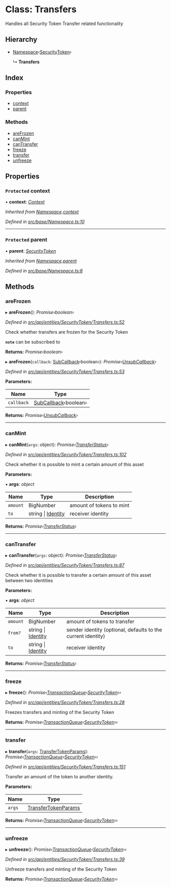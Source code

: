 # Class: Transfers

Handles all Security Token Transfer related functionality

## Hierarchy

* [Namespace](base.namespace.md)‹[SecurityToken](api_entities_securitytoken.securitytoken.md)›

  ↳ **Transfers**

## Index

### Properties

* [context](api_entities_securitytoken.transfers.md#protected-context)
* [parent](api_entities_securitytoken.transfers.md#protected-parent)

### Methods

* [areFrozen](api_entities_securitytoken.transfers.md#arefrozen)
* [canMint](api_entities_securitytoken.transfers.md#canmint)
* [canTransfer](api_entities_securitytoken.transfers.md#cantransfer)
* [freeze](api_entities_securitytoken.transfers.md#freeze)
* [transfer](api_entities_securitytoken.transfers.md#transfer)
* [unfreeze](api_entities_securitytoken.transfers.md#unfreeze)

## Properties

### `Protected` context

• **context**: *[Context](context.context-1.md)*

*Inherited from [Namespace](base.namespace.md).[context](base.namespace.md#protected-context)*

*Defined in [src/base/Namespace.ts:10](https://github.com/PolymathNetwork/polymesh-sdk/blob/7e9a732/src/base/Namespace.ts#L10)*

___

### `Protected` parent

• **parent**: *[SecurityToken](api_entities_securitytoken.securitytoken.md)*

*Inherited from [Namespace](base.namespace.md).[parent](base.namespace.md#protected-parent)*

*Defined in [src/base/Namespace.ts:8](https://github.com/PolymathNetwork/polymesh-sdk/blob/7e9a732/src/base/Namespace.ts#L8)*

## Methods

###  areFrozen

▸ **areFrozen**(): *Promise‹boolean›*

*Defined in [src/api/entities/SecurityToken/Transfers.ts:52](https://github.com/PolymathNetwork/polymesh-sdk/blob/7e9a732/src/api/entities/SecurityToken/Transfers.ts#L52)*

Check whether transfers are frozen for the Security Token

**`note`** can be subscribed to

**Returns:** *Promise‹boolean›*

▸ **areFrozen**(`callback`: [SubCallback](../modules/types.md#subcallback)‹boolean›): *Promise‹[UnsubCallback](../modules/types.md#unsubcallback)›*

*Defined in [src/api/entities/SecurityToken/Transfers.ts:53](https://github.com/PolymathNetwork/polymesh-sdk/blob/7e9a732/src/api/entities/SecurityToken/Transfers.ts#L53)*

**Parameters:**

Name | Type |
------ | ------ |
`callback` | [SubCallback](../modules/types.md#subcallback)‹boolean› |

**Returns:** *Promise‹[UnsubCallback](../modules/types.md#unsubcallback)›*

___

###  canMint

▸ **canMint**(`args`: object): *Promise‹[TransferStatus](../enums/types.transferstatus.md)›*

*Defined in [src/api/entities/SecurityToken/Transfers.ts:102](https://github.com/PolymathNetwork/polymesh-sdk/blob/7e9a732/src/api/entities/SecurityToken/Transfers.ts#L102)*

Check whether it is possible to mint a certain amount of this asset

**Parameters:**

▪ **args**: *object*

Name | Type | Description |
------ | ------ | ------ |
`amount` | BigNumber | amount of tokens to mint  |
`to` | string &#124; [Identity](api_entities_identity.identity.md) | receiver identity |

**Returns:** *Promise‹[TransferStatus](../enums/types.transferstatus.md)›*

___

###  canTransfer

▸ **canTransfer**(`args`: object): *Promise‹[TransferStatus](../enums/types.transferstatus.md)›*

*Defined in [src/api/entities/SecurityToken/Transfers.ts:87](https://github.com/PolymathNetwork/polymesh-sdk/blob/7e9a732/src/api/entities/SecurityToken/Transfers.ts#L87)*

Check whether it is possible to transfer a certain amount of this asset between two identities

**Parameters:**

▪ **args**: *object*

Name | Type | Description |
------ | ------ | ------ |
`amount` | BigNumber | amount of tokens to transfer  |
`from?` | string &#124; [Identity](api_entities_identity.identity.md) | sender identity (optional, defaults to the current identity) |
`to` | string &#124; [Identity](api_entities_identity.identity.md) | receiver identity |

**Returns:** *Promise‹[TransferStatus](../enums/types.transferstatus.md)›*

___

###  freeze

▸ **freeze**(): *Promise‹[TransactionQueue](base.transactionqueue.md)‹[SecurityToken](api_entities_securitytoken.securitytoken.md)››*

*Defined in [src/api/entities/SecurityToken/Transfers.ts:28](https://github.com/PolymathNetwork/polymesh-sdk/blob/7e9a732/src/api/entities/SecurityToken/Transfers.ts#L28)*

Freezes transfers and minting of the Security Token

**Returns:** *Promise‹[TransactionQueue](base.transactionqueue.md)‹[SecurityToken](api_entities_securitytoken.securitytoken.md)››*

___

###  transfer

▸ **transfer**(`args`: [TransferTokenParams](../interfaces/api_procedures.transfertokenparams.md)): *Promise‹[TransactionQueue](base.transactionqueue.md)‹[SecurityToken](api_entities_securitytoken.securitytoken.md)››*

*Defined in [src/api/entities/SecurityToken/Transfers.ts:151](https://github.com/PolymathNetwork/polymesh-sdk/blob/7e9a732/src/api/entities/SecurityToken/Transfers.ts#L151)*

Transfer an amount of the token to another identity.

**Parameters:**

Name | Type |
------ | ------ |
`args` | [TransferTokenParams](../interfaces/api_procedures.transfertokenparams.md) |

**Returns:** *Promise‹[TransactionQueue](base.transactionqueue.md)‹[SecurityToken](api_entities_securitytoken.securitytoken.md)››*

___

###  unfreeze

▸ **unfreeze**(): *Promise‹[TransactionQueue](base.transactionqueue.md)‹[SecurityToken](api_entities_securitytoken.securitytoken.md)››*

*Defined in [src/api/entities/SecurityToken/Transfers.ts:39](https://github.com/PolymathNetwork/polymesh-sdk/blob/7e9a732/src/api/entities/SecurityToken/Transfers.ts#L39)*

Unfreeze transfers and minting of the Security Token

**Returns:** *Promise‹[TransactionQueue](base.transactionqueue.md)‹[SecurityToken](api_entities_securitytoken.securitytoken.md)››*
